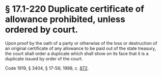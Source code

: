 # § 17.1-220 Duplicate certificate of allowance prohibited, unless ordered by court.

<p>Upon proof by the oath of a party or otherwise of the loss or destruction of an original certificate of any allowance to be paid out of the state treasury, the court shall order a duplicate which shall show on its face that it is a duplicate issued by order of the court.</p><p>Code 1919, § 3404, § 17-56; 1998, c. <a href='http://lis.virginia.gov/cgi-bin/legp604.exe?981+ful+CHAP0872'>872</a>.</p>